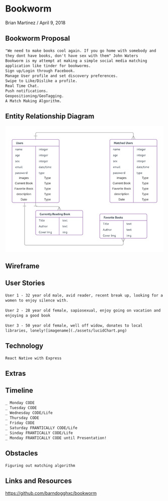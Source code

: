 # Bookworm

Brian Martinez / April 9, 2018 

## Bookworm Proposal  
	"We need to make books cool again. If you go home with somebody and they dont have books, don't have sex with them" John Waters
	Bookworm is my attempt at making a simple social media matching application like tinder for bookworms. 
	Sign up/Login through Facebook.
	Manage User profile and set discovery preferences.
	Swipe to Like/Dislike a profile.
	Real Time Chat.
	Push notifications.
	Geopositioning/GeoTagging.
	A Match Making Algorithm.


## Entity Relationship Diagram
![imagename](./assets/bookworm.png)


## Wireframe 



## User Stories  
	User 1 - 32 year old male, avid reader, recent break up, looking for a women to enjoy silence with. 

	User 2 - 28 year old female, sapiosexual, enjoy going on vacation and enjoying a good book

	User 3 - 50 year old female, well off widow, donates to local libraries, lonely![imagename](./assets/lucidChart.png)
    

## Technology

	React Native with Express

## Extras

## Timeline
    _ Monday CODE
    _ Tuesday CODE
    _ Wednesday CODE/Life
    _ Thursday CODE
    _ Friday CODE
    _ Saturday FRANTICALLY CODE/Life
    _ Sinday FRANTICALLY CODE/Life
    _ Monday FRANTICALLY CODE until Presentation!

## Obstacles
	Figuring out matching algorithm

## Links and Resources   


https://github.com/barndogghxc/bookworm
